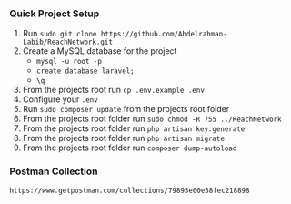 ### Quick Project Setup
1. Run `sudo git clone https://github.com/Abdelrahman-Labib/ReachNetwork.git`
2. Create a MySQL database for the project
    * ```mysql -u root -p```
    * ```create database laravel;```
    * ```\q```
3. From the projects root run `cp .env.example .env`
4. Configure your `.env`
5. Run `sudo composer update` from the projects root folder
6. From the projects root folder run `sudo chmod -R 755 ../ReachNetwork`
7. From the projects root folder run `php artisan key:generate`
8. From the projects root folder run `php artisan migrate`
9. From the projects root folder run `composer dump-autoload`

### Postman Collection
```https://www.getpostman.com/collections/79895e00e58fec218898```
